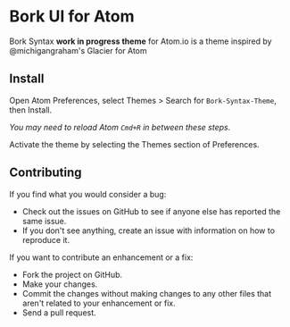 # Bork UI for Atom

Bork Syntax **work in progress theme** for Atom.io is a theme inspired by @michigangraham's Glacier for Atom

## Install

Open Atom Preferences, select Themes > Search for `Bork-Syntax-Theme`,
then Install.

*You may need to reload Atom `Cmd+R` in between these steps.*

Activate the theme by selecting the Themes section of Preferences.


## Contributing

If you find what you would consider a bug:

- Check out the issues on GitHub to see if anyone else has reported the same issue.
- If you don't see anything, create an issue with information on how to reproduce it.

If you want to contribute an enhancement or a fix:

- Fork the project on GitHub.
- Make your changes.
- Commit the changes without making changes to any other files that aren't related to your enhancement or fix.
- Send a pull request. 
